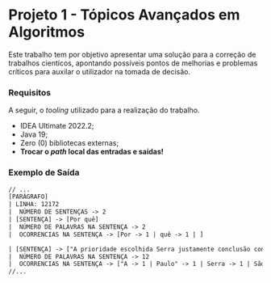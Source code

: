 # Projeto 1 - Tópicos Avançados em Algoritmos

Este trabalho tem por objetivo apresentar uma solução para a correção de trabalhos cientícos, apontando possíveis pontos de melhorias e problemas críticos para auxilar o utilizador na tomada de decisão.

### Requisitos

A seguir, o *tooling* utilizado para a realização do trabalho.

- IDEA Ultimate 2022.2;
- Java 19;
- Zero (0) bibliotecas externas;
- **Trocar o *path* local das entradas e saídas!**

### Exemplo de Saída

```txt
// ...
[PARÁGRAFO]
| LINHA: 12172
|  NÚMERO DE SENTENÇAS -> 2
| [SENTENÇA] -> [Por quê]
|  NÚMERO DE PALAVRAS NA SENTENÇA -> 2
|  OCORRENCIAS NA SENTENÇA -> [Por -> 1 | quê -> 1 | ]

| [SENTENÇA] -> ["A prioridade escolhida Serra justamente conclusão contento passagem governo São Paulo"]
|  NÚMERO DE PALAVRAS NA SENTENÇA -> 12
|  OCORRENCIAS NA SENTENÇA -> ["A -> 1 | Paulo" -> 1 | Serra -> 1 | São -> 1 | conclusão -> 1 | contento -> 1 | escolhida -> 1 | governo -> 1 | justamente -> 1 | passagem -> 1 | prioridade -> 1 | ]
//...
```
